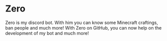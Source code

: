 # Zero
Zero is my discord bot. With him you can know some Minecraft craftings, ban people and much more! With Zero on GitHub, you can now help on the development of my bot and much more!

